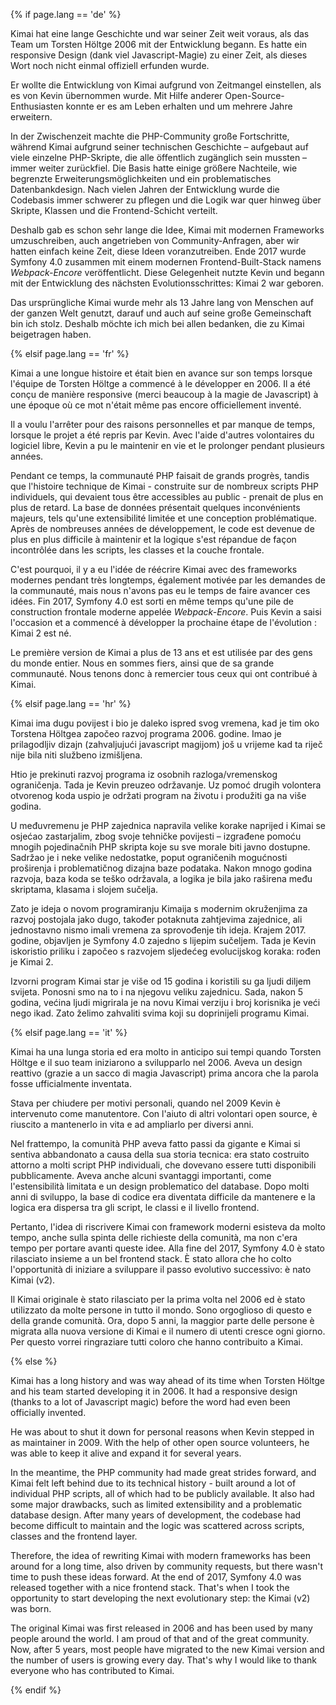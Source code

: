 {% if page.lang == 'de' %}

Kimai hat eine lange Geschichte und war seiner Zeit weit voraus, als das Team um Torsten Höltge 2006 mit der Entwicklung begann.
Es hatte ein responsive Design (dank viel Javascript-Magie) zu einer Zeit, als dieses Wort noch nicht einmal offiziell erfunden wurde.

Er wollte die Entwicklung von Kimai aufgrund von Zeitmangel einstellen, als es von Kevin übernommen wurde.
Mit Hilfe anderer Open-Source-Enthusiasten konnte er es am Leben erhalten und um mehrere Jahre erweitern.

In der Zwischenzeit machte die PHP-Community große Fortschritte, während Kimai aufgrund seiner technischen Geschichte – aufgebaut
auf viele einzelne PHP-Skripte, die alle öffentlich zugänglich sein mussten – immer weiter zurückfiel.
Die Basis hatte einige größere Nachteile, wie begrenzte Erweiterungsmöglichkeiten und ein problematisches Datenbankdesign.
Nach vielen Jahren der Entwicklung wurde die Codebasis immer schwerer zu pflegen und die Logik war quer hinweg über Skripte,
Klassen und die Frontend-Schicht verteilt.

Deshalb gab es schon sehr lange die Idee, Kimai mit modernen Frameworks umzuschreiben, auch angetrieben von Community-Anfragen,
aber wir hatten einfach keine Zeit, diese Ideen voranzutreiben.
Ende 2017 wurde Symfony 4.0 zusammen mit einem modernen Frontend-Built-Stack namens _Webpack-Encore_ veröffentlicht.
Diese Gelegenheit nutzte Kevin und begann mit der Entwicklung des nächsten Evolutionsschrittes: Kimai 2 war geboren.

Das ursprüngliche Kimai wurde mehr als 13 Jahre lang von Menschen auf der ganzen Welt genutzt, darauf und auch auf seine große Gemeinschaft bin ich stolz.
Deshalb möchte ich mich bei allen bedanken, die zu Kimai beigetragen haben.

{% elsif page.lang == 'fr' %}

Kimai a une longue histoire et était bien en avance sur son temps lorsque l'équipe de Torsten Höltge a commencé à le développer en 2006.
Il a été conçu de manière responsive (merci beaucoup à la magie de Javascript) à une époque où ce mot n'était même pas encore officiellement inventé.

Il a voulu l'arrêter pour des raisons personnelles et par manque de temps, lorsque le projet a été repris par Kevin.
Avec l'aide d'autres volontaires du logiciel libre, Kevin a pu le maintenir en vie et le prolonger pendant plusieurs années.

Pendant ce temps, la communauté PHP faisait de grands progrès, tandis que l'histoire technique de Kimai - construite
sur de nombreux scripts PHP individuels, qui devaient tous être accessibles au public - prenait de plus en plus de retard.
La base de données présentait quelques inconvénients majeurs, tels qu'une extensibilité limitée et une conception problématique.
Après de nombreuses années de développement, le code est devenue de plus en plus difficile à maintenir et la logique s'est répandue de façon incontrôlée dans les scripts, les classes
et la couche frontale.

C'est pourquoi, il y a eu l'idée de réécrire Kimai avec des frameworks modernes pendant très longtemps, également motivée par les demandes de la communauté,
mais nous n'avons pas eu le temps de faire avancer ces idées.
Fin 2017, Symfony 4.0 est sorti en même temps qu'une pile de construction frontale moderne appelée _Webpack-Encore_.
Puis Kevin a saisi l'occasion et a commencé à développer la prochaine étape de l'évolution : Kimai 2 est né.

Le première version de Kimai a plus de 13 ans et est utilisée par des gens du monde entier. Nous en sommes fiers, ainsi que de sa grande communauté.
Nous tenons donc à remercier tous ceux qui ont contribué à Kimai.

{% elsif page.lang == 'hr' %}

Kimai ima dugu povijest i bio je daleko ispred svog vremena, kad je tim oko Torstena Höltgea započeo razvoj programa 2006. godine.
Imao je prilagodljiv dizajn (zahvaljujući javascript magijom) još u vrijeme kad ta riječ nije bila niti službeno izmišljena.

Htio je prekinuti razvoj programa iz osobnih razloga/vremenskog ograničenja. Tada je Kevin preuzeo održavanje.
Uz pomoć drugih volontera otvorenog koda uspio je održati program na životu i produžiti ga na više godina.

U međuvremenu je PHP zajednica napravila velike korake naprijed i Kimai se osjećao zastarjalim, zbog svoje tehničke povijesti – izgrađene pomoću mnogih pojedinačnih PHP skripta koje su sve morale biti javno dostupne.
Sadržao je i neke velike nedostatke, poput ograničenih mogućnosti proširenja i problematičnog dizajna baze podataka.
Nakon mnogo godina razvoja, baza koda se teško održavala, a logika je bila jako raširena među skriptama, klasama i slojem sučelja.

Zato je ideja o novom programiranju Kimaija s modernim okruženjima za razvoj postojala jako dugo, također potaknuta zahtjevima zajednice, ali jednostavno nismo imali vremena za sprovođenje tih ideja.
Krajem 2017. godine, objavljen je Symfony 4.0 zajedno s lijepim sučeljem.
Tada je Kevin iskoristio priliku i započeo s razvojem sljedećeg evolucijskog koraka: rođen je Kimai 2.

Izvorni program Kimai star je više od 15 godina i koristili su ga ljudi diljem svijeta. Ponosni smo na to i na njegovu veliku zajednicu.
Sada, nakon 5 godina, većina ljudi migrirala je na novu Kimai verziju i broj korisnika je veći nego ikad.
Zato želimo zahvaliti svima koji su doprinijeli programu Kimai.

{% elsif page.lang == 'it' %}

Kimai ha una lunga storia ed era molto in anticipo sui tempi quando Torsten Höltge e il suo team iniziarono a svilupparlo nel 2006.
Aveva un design reattivo (grazie a un sacco di magia Javascript) prima ancora che la parola fosse ufficialmente inventata.

Stava per chiudere per motivi personali, quando nel 2009 Kevin è intervenuto come manutentore.
Con l'aiuto di altri volontari open source, è riuscito a mantenerlo in vita e ad ampliarlo per diversi anni.

Nel frattempo, la comunità PHP aveva fatto passi da gigante e Kimai si sentiva abbandonato a causa della sua storia tecnica: era stato costruito attorno a molti script PHP individuali, che dovevano essere tutti disponibili pubblicamente.
Aveva anche alcuni svantaggi importanti, come l'estensibilità limitata e un design problematico del database.
Dopo molti anni di sviluppo, la base di codice era diventata difficile da mantenere e la logica era dispersa tra gli script, le classi e il livello frontend.

Pertanto, l'idea di riscrivere Kimai con framework moderni esisteva da molto tempo, anche sulla spinta delle richieste della comunità, ma non c'era tempo per portare avanti queste idee.
Alla fine del 2017, Symfony 4.0 è stato rilasciato insieme a un bel frontend stack.
È stato allora che ho colto l'opportunità di iniziare a sviluppare il passo evolutivo successivo: è nato Kimai (v2).

Il Kimai originale è stato rilasciato per la prima volta nel 2006 ed è stato utilizzato da molte persone in tutto il mondo. Sono orgoglioso di questo e della grande comunità.
Ora, dopo 5 anni, la maggior parte delle persone è migrata alla nuova versione di Kimai e il numero di utenti cresce ogni giorno.
Per questo vorrei ringraziare tutti coloro che hanno contribuito a Kimai.

{% else %}

Kimai has a long history and was way ahead of its time when Torsten Höltge and his team started developing it in 2006.
It had a responsive design (thanks to a lot of Javascript magic) before the word had even been officially invented.

He was about to shut it down for personal reasons when Kevin stepped in as maintainer in 2009.
With the help of other open source volunteers, he was able to keep it alive and expand it for several years.

In the meantime, the PHP community had made great strides forward, and Kimai felt left behind due to its technical history - built around a lot of individual PHP scripts, all of which had to be publicly available.
It also had some major drawbacks, such as limited extensibility and a problematic database design.
After many years of development, the codebase had become difficult to maintain and the logic was scattered across scripts, classes and the frontend layer.

Therefore, the idea of rewriting Kimai with modern frameworks has been around for a long time, also driven by community requests, but there wasn't time to push these ideas forward.
At the end of 2017, Symfony 4.0 was released together with a nice frontend stack.
That's when I took the opportunity to start developing the next evolutionary step: the Kimai (v2) was born.

The original Kimai was first released in 2006 and has been used by many people around the world. I am proud of that and of the great community.
Now, after 5 years, most people have migrated to the new Kimai version and the number of users is growing every day.
That's why I would like to thank everyone who has contributed to Kimai.

{% endif %}
